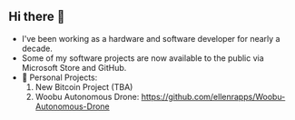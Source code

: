 ## Hi there 👋
- I've been working as a hardware and software developer for nearly a decade.
- Some of my software projects are now available to the public via Microsoft Store and GitHub.
- 🔭 Personal Projects:
  1) New Bitcoin Project (TBA)
  2) Woobu Autonomous Drone: https://github.com/ellenrapps/Woobu-Autonomous-Drone

